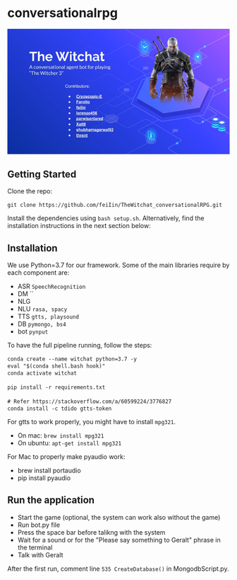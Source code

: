 # conversationalrpg

![Image of Preview]( https://github.com/feiIin/TheWitchat_conversationalRPG/blob/master/preview.jpg)


## Getting Started

Clone the repo:

```
git clone https://github.com/feiIin/TheWitchat_conversationalRPG.git
```

Install the dependencies using `bash setup.sh`. Alternatively, find the installation instructions in the next section below:

## Installation

We use Python=3.7 for our framework. Some of the main libraries require by each component are:

- ASR `SpeechRecognition`
- DM ``
- NLG 
- NLU `rasa, spacy`
- TTS `gtts, playsound`
- DB `pymongo, bs4`
- bot `pynput`

To have the full pipeline running, follow the steps: 
```
conda create --name witchat python=3.7 -y
eval "$(conda shell.bash hook)"
conda activate witchat

pip install -r requirements.txt

# Refer https://stackoverflow.com/a/60599224/3776827
conda install -c tdido gtts-token
```

For gtts to work properly, you might have to install `mpg321`. 

- On mac: `brew install mpg321`
- On ubuntu: `apt-get install mpg321`

For Mac to properly make pyaudio work:
- brew install portaudio
- pip install pyaudio

## Run the application


- Start the game (optional, the system can work also without the game)
- Run bot.py file
- Press the space bar before talikng with the system
- Wait for a sound or for the "Please say something to Geralt" phrase in the terminal
- Talk with Geralt

After the first run, comment line `535 CreateDatabase()` in MongodbScript.py.
